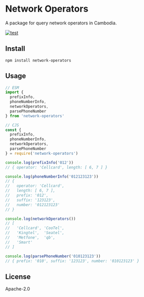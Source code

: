 # Network Operators

A package for query network operators in Cambodia.

[![test](https://github.com/seanghay/network-operators/actions/workflows/test.yml/badge.svg)](https://github.com/seanghay/network-operators/actions/workflows/test.yml)

## Install

```
npm install network-operators
```

## Usage

```js
// ESM
import { 
  prefixInfo, 
  phoneNumberInfo, 
  networkOperators, 
  parsePhoneNumber 
} from 'network-operators'

// CJS
const { 
  prefixInfo, 
  phoneNumberInfo, 
  networkOperators, 
  parsePhoneNumber 
} = require('network-operators')

console.log(prefixInfo('012'))
// { operator: 'Cellcard', length: [ 6, 7 ] }

console.log(phoneNumberInfo('012123123'))
// {
//   operator: 'Cellcard',
//   length: [ 6, 7 ],
//   prefix: '012',
//   suffix: '123123',
//   number: '012123123'
// }

console.log(networkOperators())
// [
//   'Cellcard', 'CooTel',
//   'Kingtel',  'Seatel',
//   'Metfone',  'qb',
//   'Smart'
// ]

console.log(parsePhoneNumber('010123123'))
// { prefix: '010', suffix: '123123', number: '010123123' }
```


## License

Apache-2.0